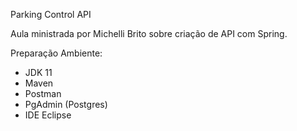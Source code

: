 Parking Control API

Aula ministrada por Michelli Brito sobre criação de API com Spring.

Preparação Ambiente:
- JDK 11
- Maven
- Postman
- PgAdmin (Postgres)
- IDE Eclipse
